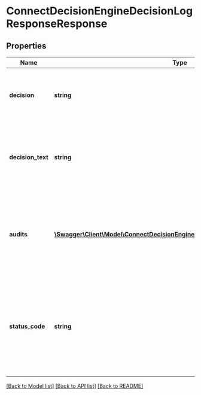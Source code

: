 # ConnectDecisionEngineDecisionLogResponseResponse

## Properties
Name | Type | Description | Notes
------------ | ------------- | ------------- | -------------
**decision** | **string** | The decision returned by the automated decision model. | [optional] 
**decision_text** | **string** | The text output to accompany the decision returned by the decision model. | [optional] 
**audits** | [**\Swagger\Client\Model\ConnectDecisionEngineUsageLogResponseResponseAudits[]**](ConnectDecisionEngineUsageLogResponseResponseAudits.md) | An array of audit values. The paramters output for audit are tailored and bespoke to each decision tree. | [optional] 
**status_code** | **string** | The status of the decision. Typically, 1 is reserved for positive outcomes, 2 for pending status and 3 for negative outcomes. | [optional] 

[[Back to Model list]](../../README.md#documentation-for-models) [[Back to API list]](../../README.md#documentation-for-api-endpoints) [[Back to README]](../../README.md)

